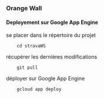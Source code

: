 ### Orange Wall

#### Deployement sur Google App Engine

se placer dans le répertoire du projet

````shell
    cd stravaWS
````

récupérer les dernières modifications

````shell
    git pull 
````

déployer sur Google App Engine

````shell
    gcloud app deploy
````

